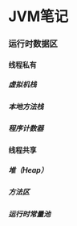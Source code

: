 # JVM笔记
### 运行时数据区
  #### 线程私有
   ##### 虚拟机栈
   ##### 本地方法栈
   ##### 程序计数器
  #### 线程共享
   ##### 堆（Heap）
   ##### 方法区
   ##### 运行时常量池
